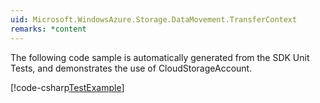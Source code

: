 ```yaml
---
uid: Microsoft.WindowsAzure.Storage.DataMovement.TransferContext
remarks: *content
---
```


The following code sample is automatically generated from the SDK Unit Tests, and demonstrates the use of CloudStorageAccount. 

[!code-csharp[TestExample](../../azure-storage-dotnet-samples/Program.cs#tag "sample_CloudStorageAccount")] 
